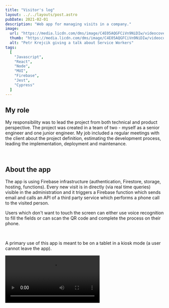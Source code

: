 ```yaml
---
title: "Visitor's log"
layout: ../../layouts/post.astro
pubDate: 2021-02-01
description: "Web app for managing visits in a company."
image:
  url: "https://media.licdn.com/dms/image/C4E05AQGFCiVn9NiDIw/videocover-high/0/1637689114366?e=1697493600&v=beta&t=gOwaUdtbVEzFo_3Egqd89MmG5yrY1jCVcQS2TWInlyI"
  thumb: "https://media.licdn.com/dms/image/C4E05AQGFCiVn9NiDIw/videocover-high/0/1637689114366?e=1697493600&v=beta&t=gOwaUdtbVEzFo_3Egqd89MmG5yrY1jCVcQS2TWInlyI"
  alt: "Petr Krejcik giving a talk about Service Workers"
tags:
  [
    "Javascript",
    "React",
    "Node",
    "MUI",
    "Firebase",
    "Jest",
    "Cypress"
  ]
---
```

<h2 class="text-xl font-bold">My role</h2>

My responsibility was to lead the project from both technical and product perspective. The project was created in a team of two - myself as a senior engineer and one junior engineer. My job included a regular meetings with the client about the project definition, estimating the development process, leading the implementation, deployment and maintenance.

<br />

<h2 class="text-xl font-bold">About the app</h2>
The app is using Firebase infrastructure (authentication, Firestore, storage, hosting, functions). Every new visit is in directly (via real time queries) visible in the administration and it triggers a Firebase function which sends email and calls an API of a third party service which performs a phone call to the visited person.

Users which don't want to touch the screen can either use voice recognition to fill the fields or can scan the QR code and complete the process on their phone.

<br />

A primary use of this app is meant to be on a tablet in a kiosk mode (a user cannot leave the app).

<video src="https://dms.licdn.com/playlist/vid/C4E05AQGFCiVn9NiDIw/mp4-640p-30fp-crf28/0/1637689136238?e=1697493600&v=beta&t=ir_jVIQEKH9FlrffMxTfxy6GCxoun9-WBV2ksAvrZYA" />